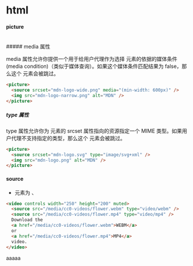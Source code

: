 # html

#### picture

<br>
##### media 属性

media 属性允许你提供一个用于给用户代理作为选择 <source> 元素的依据的媒体条件 (media condition)（类似于媒体查询）。如果这个媒体条件匹配结果为 false，那么这个 <source> 元素会被跳过。

```html
<picture>
  <source srcset="mdn-logo-wide.png" media="(min-width: 600px)" />
  <img src="mdn-logo-narrow.png" alt="MDN" />
</picture>
```

##### type 属性

type 属性允许你为 <source> 元素的 srcset 属性指向的资源指定一个 MIME 类型。如果用户代理不支持指定的类型，那么这个 <source> 元素会被跳过。

```html
<picture>
  <source srcset="mdn-logo.svg" type="image/svg+xml" />
  <img src="mdn-logo.png" alt="MDN" />
</picture>
```

#### source

- <source> 元素为 <picture>、<audio> 和 <video> 元素指定一个或多个媒体资源。它是一个空元素，这意味着它没有内容，也不需要关闭标签。鉴于浏览器对图像文件格式和媒体文件格式的支持不同，该元素通常用于以多种文件格式提供相同的媒体内容，以便与多种浏览器兼容。

```html
<video controls width="250" height="200" muted>
  <source src="/media/cc0-videos/flower.webm" type="video/webm" />
  <source src="/media/cc0-videos/flower.mp4" type="video/mp4" />
  Download the
  <a href="/media/cc0-videos/flower.webm">WEBM</a>
  or
  <a href="/media/cc0-videos/flower.mp4">MP4</a>
  video.
</video>
```
aaaaa
